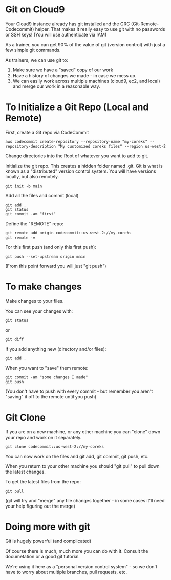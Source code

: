 # Git on Cloud9

Your Cloud9 instance already has git installed and the GRC (Git-Remote-Codecommit) helper. That makes it really easy to use git with no passwords or SSH keys! (You will use authenticate via IAM)

As a trainer, you can get 90% of the value of git (version control) with just a few simple git commands.

As trainers, we can use git to:

1. Make sure we have a "saved" copy of our work
2. Have a history of changes we made - in case we mess up.
3. We can easily work across multiple machines (cloud9, ec2, and local) and merge our work in a reasonable way.

# To Initialize a Git Repo (Local and Remote)

First, create a Git repo via CodeCommit
```
aws codecommit create-repository --repository-name "my-coreks" --repository-description "My customized coreks files" --region us-west-2
```

Change directories into the Root of whatever you want to add to git.

Initialize the git repo. This creates a hidden folder named .git.  Git is what is known as a "distributed" version control system. You will have versions locally, but also remotely. 
```
git init -b main
```

Add all the files and commit (local)
```
git add . 
git status
git commit -am "first"
```

Define the "REMOTE" repo:
```
git remote add origin codecommit::us-west-2://my-coreks
git remote -v
```

For this first push (and only this first push):
```
git push --set-upstream origin main
```

(From this point forward you will just "git push")

# To make changes

Make changes to your files.

You can see your changes with:
```
git status
```
or 
```
git diff
```

If you add anything new (directory and/or files):
```
git add . 
```

When you want to "save" them remote:
```
git commit -am "some changes I made"
git push
```

(You don't have to push with every commit - but remember you aren't "saving" it off to the remote until you push)

# Git Clone

If you are on a new machine, or any other machine you can "clone" down your repo and work on it separately.  

```
git clone codecommit::us-west-2://my-coreks
```

You can now work on the files and git add, git commit, git push, etc. 

When you return to your other machine you should "git pull" to pull down the latest changes.

To get the latest files from the repo:
```
git pull
```

(git will try and "merge" any file changes together - in some cases it'll need your help figuring out the merge)

# Doing more with git

Git is hugely powerful (and complicated)

Of course there is much, much more you can do with it.  Consult the documetation or a good git tutorial.

We're using it here as a "personal version control system" - so we don't have to worry about multiple branches, pull requests, etc. 
